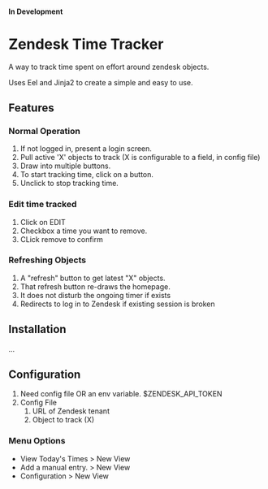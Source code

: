 #### In Development
# Zendesk Time Tracker

A way to track time spent on effort around zendesk objects.

Uses Eel and Jinja2 to create a simple and easy to use. 


## Features

### Normal Operation

1. If not logged in, present a login screen.
2. Pull active 'X' objects to track (X is configurable to a field, in config file)
3. Draw into multiple buttons.
4. To start tracking time, click on a button.
5. Unclick to stop tracking time.

### Edit time tracked

1. Click on EDIT
2. Checkbox a time you want to remove.
3. CLick remove to confirm

### Refreshing Objects

1. A "refresh" button to get latest "X" objects.
2. That refresh button re-draws the homepage.
3. It does not disturb the ongoing timer if exists
4. Redirects to log in to Zendesk if existing session is broken

## Installation

...

## Configuration

1. Need config file OR an env variable. $ZENDESK_API_TOKEN
2. Config File
    1. URL of Zendesk tenant
    2. Object to track (X)




### Menu Options
* View Today's Times > New View
* Add a manual entry. > New View
* Configuration > New View